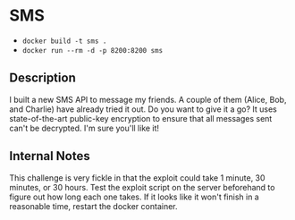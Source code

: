 # SMS

* `docker build -t sms .`
* `docker run --rm -d -p 8200:8200 sms`

## Description

I built a new SMS API to message my friends. A couple of them (Alice, Bob, and Charlie) have already tried it out. Do you want to give it a go? It uses state-of-the-art public-key encryption to ensure that all messages sent can't be decrypted. I'm sure you'll like it!

## Internal Notes

This challenge is very fickle in that the exploit could take 1 minute, 30 minutes, or 30 hours. Test the exploit script on the server beforehand to figure out how long each one takes. If it looks like it won't finish in a reasonable time, restart the docker container.
